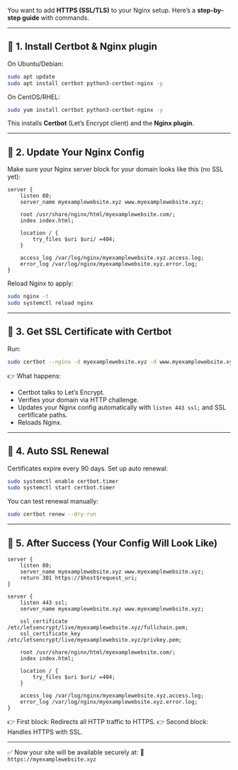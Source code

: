 You want to add **HTTPS (SSL/TLS)** to your Nginx setup.
Here’s a **step-by-step guide** with commands.

---

## 🔑 1. Install Certbot & Nginx plugin

On Ubuntu/Debian:

```bash
sudo apt update
sudo apt install certbot python3-certbot-nginx -y
```

On CentOS/RHEL:

```bash
sudo yum install certbot python3-certbot-nginx -y
```

This installs **Certbot** (Let’s Encrypt client) and the **Nginx plugin**.

---

## 🔧 2. Update Your Nginx Config

Make sure your Nginx server block for your domain looks like this (no SSL yet):

```nginx
server {
    listen 80;
    server_name myexamplewebsite.xyz www.myexamplewebsite.xyz;

    root /usr/share/nginx/html/myexamplewebsite.com/;
    index index.html;

    location / {
        try_files $uri $uri/ =404;
    }

    access_log /var/log/nginx/myexamplewebsite.xyz.access.log;
    error_log /var/log/nginx/myexamplewebsite.xyz.error.log;
}
```

Reload Nginx to apply:

```bash
sudo nginx -t
sudo systemctl reload nginx
```

---

## 🔐 3. Get SSL Certificate with Certbot

Run:

```bash
sudo certbot --nginx -d myexamplewebsite.xyz -d www.myexamplewebsite.xyz
```

👉 What happens:

* Certbot talks to Let’s Encrypt.
* Verifies your domain via HTTP challenge.
* Updates your Nginx config automatically with `listen 443 ssl;` and SSL certificate paths.
* Reloads Nginx.

---

## 📜 4. Auto SSL Renewal

Certificates expire every 90 days. Set up auto renewal:

```bash
sudo systemctl enable certbot.timer
sudo systemctl start certbot.timer
```

You can test renewal manually:

```bash
sudo certbot renew --dry-run
```

---

## 📂 5. After Success (Your Config Will Look Like)

```nginx
server {
    listen 80;
    server_name myexamplewebsite.xyz www.myexamplewebsite.xyz;
    return 301 https://$host$request_uri;
}

server {
    listen 443 ssl;
    server_name myexamplewebsite.xyz www.myexamplewebsite.xyz;

    ssl_certificate /etc/letsencrypt/live/myexamplewebsite.xyz/fullchain.pem;
    ssl_certificate_key /etc/letsencrypt/live/myexamplewebsite.xyz/privkey.pem;

    root /usr/share/nginx/html/myexamplewebsite.com/;
    index index.html;

    location / {
        try_files $uri $uri/ =404;
    }

    access_log /var/log/nginx/myexamplewebsite.xyz.access.log;
    error_log /var/log/nginx/myexamplewebsite.xyz.error.log;
}
```

👉 First block: Redirects all HTTP traffic to HTTPS.
👉 Second block: Handles HTTPS with SSL.

---

✅ Now your site will be available securely at:
🔗 `https://myexamplewebsite.xyz`
